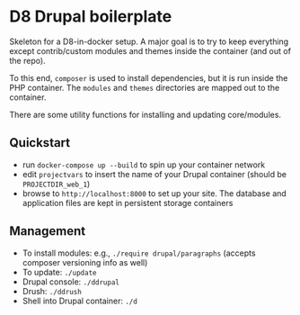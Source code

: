 # D8 Drupal boilerplate

Skeleton for a D8-in-docker setup. A major goal is to try to keep everything except contrib/custom modules and themes inside the container (and out of the repo).

To this end, `composer` is used to install dependencies, but it is run inside the PHP container. The `modules` and `themes` directories are mapped out to the container.

There are some utility functions for installing and updating core/modules.

## Quickstart

- run `docker-compose up --build` to spin up your container network
- edit `projectvars` to insert the name of your Drupal container (should be `PROJECTDIR_web_1`)
- browse to `http://localhost:8000` to set up your site.  The database and application files are kept in persistent storage containers

## Management

- To install modules: e.g., `./require drupal/paragraphs` (accepts composer versioning info as well)
- To update: `./update`
- Drupal console: `./ddrupal`
- Drush: `./ddrush`
- Shell into Drupal container: `./d`
